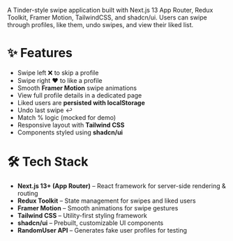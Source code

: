 A Tinder-style swipe application built with Next.js 13 App Router, Redux Toolkit, Framer Motion, TailwindCSS, and shadcn/ui.
Users can swipe through profiles, like them, undo swipes, and view their liked list.

# ✨ Features

- Swipe left ❌ to skip a profile  
- Swipe right ❤️ to like a profile  
- Smooth **Framer Motion** swipe animations  
- View full profile details in a dedicated page  
- Liked users are **persisted with localStorage**  
- Undo last swipe ↩️  
- Match % logic (mocked for demo)  
- Responsive layout with **Tailwind CSS**  
- Components styled using **shadcn/ui**  

# 🛠️ Tech Stack

- **Next.js 13+ (App Router)** – React framework for server-side rendering & routing  
- **Redux Toolkit** – State management for swipes and liked users  
- **Framer Motion** – Smooth animations for swipe gestures  
- **Tailwind CSS** – Utility-first styling framework  
- **shadcn/ui** – Prebuilt, customizable UI components  
- **RandomUser API** – Generates fake user profiles for testing  
